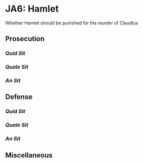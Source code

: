 # JA6: Hamlet  

Whether Hamlet should be punished for the murder of Claudius  

## Prosecution  

### _Quid Sit_  

### _Quale Sit_  

### _An Sit_  

## Defense  

### _Quid Sit_  

### _Quale Sit_  

### _An Sit_  

## Miscellaneous  

<!-- Anything goes! -->  

